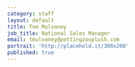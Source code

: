 ```yaml
---
category: staff
layout: default
title: Tom Mulvaney
job_title: National Sales Manager
email: tmulvaney@pettingzooplush.com
portrait: 'http://placehold.it/300x200'
published: true
---
```

